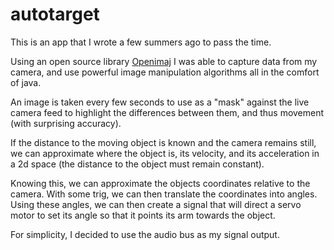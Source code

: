 # autotarget

This is an app that I wrote a few summers ago to pass the time.

Using an open source library <a href="http://openimaj.org/">Openimaj</a> I was able to capture data from my camera,
and use powerful image manipulation algorithms all in the comfort of java.

An image is taken every few seconds to use as a "mask" against the live camera feed
to highlight the differences between them, and thus movement (with surprising accuracy).

If the distance to the moving object is known and the camera remains still, we can approximate
where the object is, its velocity, and its acceleration in a 2d space (the distance to the 
object must remain constant).

Knowing this, we can approximate the objects coordinates relative to the camera. 
With some trig, we can then translate the coordinates into angles.
Using these angles, we can then create a signal that will direct a servo motor to set its angle
so that it points its arm towards the object.

For simplicity, I decided to use the audio bus as my signal output.

